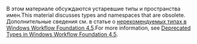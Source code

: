 <span data-ttu-id="5e117-101">В этом материале обсуждаются устаревшие типы и пространства имен.</span><span class="sxs-lookup"><span data-stu-id="5e117-101">This material discusses types and namespaces that are obsolete.</span></span> <span data-ttu-id="5e117-102">Дополнительные сведения см. в статье о [нерекомендуемых типах в Windows Workflow Foundation 4.5](https://aka.ms/wfdeprecatedtypes).</span><span class="sxs-lookup"><span data-stu-id="5e117-102">For more information, see [Deprecated Types in Windows Workflow Foundation 4.5](https://aka.ms/wfdeprecatedtypes).</span></span>